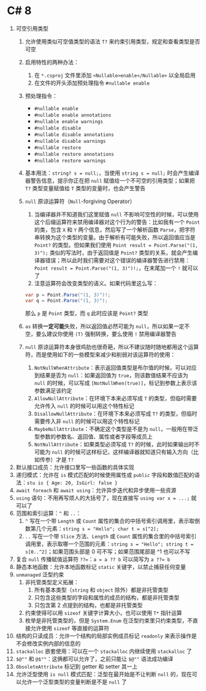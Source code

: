 # C# 8
1. 可空引用类型
    1. 允许使用类似可空值类型的语法 `T?` 来约束引用类型，规定和查看类型是否可空
    2. 启用特性的两种办法：
        1. 在 `*.csproj` 文件里添加 `<Nullable>enable</Nullable>` 以全局启用
        2. 在文件的开头添加预处理指令 `#nullable enable`
    3. 预处理指令：
        * `#nullable enable`
        * `#nullable enable annotations`
        * `#nullable enable warnings`
        * `#nullable disable`
        * `#nullable disable annotations`
        * `#nullable disable warnings`
        * `#nullable restore`
        * `#nullable restore annotations`
        * `#nullable restore warnings`
    4. 基本用法：`string? s = null;`，当使用 `string s = null;` 时会产生编译器警告信息，提示你正在把 `null` 赋值给一个不可空的引用类型；如果把 `T?` 类型变量赋值给 `T` 类型的变量时，也会产生警告
    5. `null` 原谅运算符（`Null`-forgiving Operator）
        1. 当编译器并不知道我们这里赋值 `null` 不影响可空性的时候，可以使用这个后缀运算符来禁用编译器对这个行为的警告：比如我有一个 `Point` 的类，包含 `X` 和 `Y` 两个信息，然后写了一个解析函数 `Parse`，把字符串转换为这个类型的变量。由于解析有可能失败，所以返回值应当是 `Point?` 的类型。但如果我们使用 `Point result = Point.Parse("(1, 3)");` 类似的写法时，由于返回值是 `Point?` 类型的关系，就会产生编译器错误；所以此时我们需要对这个错误的编译器警告进行禁用：`Point result = Point.Parse("(1, 3)")!;`，在末尾加一个 `!` 就可以了
        2. 注意运算符会改变类型的语义。如果代码里这么写：

        ```csharp
        var p = Point.Parse("(1, 3)")!;
        var q = Point.Parse("(1, 3)");
        ```

        那么 `p` 是 `Point` 类型，而 `q` 此时应该是 `Point?` 类型

    6. `as` 转换**一定可能**失败，所以返回值必然可能为 `null`，所以如果一定不空，要么建议你使用 `(T)` 强制转换，要么使用 `!` 禁用编译器警告
    7. `null` 原谅运算符本身很鸡肋也很奇葩，所以不建议随时随地都用这个运算符，而是使用如下的一些模型来减少和削弱对该运算符的使用：
        1. `NotNullWhenAttribute`：表示返回值类型是布尔值的时候，可以对应到结果是否为 `null`：如果返回值为 `true`，则该数值结果不应该为 `null` 的时候，可以写成 `[NotNullWhen(true)]`，标记到参数上表示该参数满足该约定
        2. `AllowNullAttribute`：在环境下本来必须写成 `T` 的类型，但临时需要允许传入 `null` 的时候可以用这个特性标记
        3. `DisallowNullAttribute`：在环境下本来必须写成 `T?` 的类型，但临时需要传入非 `null` 的时候可以用这个特性标记
        4. `MaybeNullAttribute`：不确定这个类型是不是为 `null`，一般用在带泛型参数的参数名、返回值、属性或者字段等成员上
        5. `NotNullAttribute`：如果类型必须写成 `T?` 的时候，此时如果输出时不可能为 `null` 的时候可这样标记，这样编译器就知道只有输入方向（比如传参）才是 `T?`
2. 默认接口成员：允许接口里写一些函数的具体实现
3. 递归模式：允许在 `is` 模式匹配的时候使用属性或 `public` 字段和数值匹配的语法：`stu is { Age: 20, IsGirl: false }`
4. `await foreach` 和 `await using`：允许异步迭代和异步使用一些资源
5. `using` 语句：不用再写烦人的大括号了，现在直接写 `using var x = ...;` 就可以了
6. 范围和索引运算：`^` 和 `..`：
    1. `^` 写在一个带 `Length` 或 `Count` 属性的集合的中括号索引调用里，表示取倒数第几个元素：`string s = "Hello"; char t = s[^2];`
    2. `..` 写在一个带 `Slice` 方法、`Length` 或 `Count` 属性的集合里的中括号索引调用里，表示取哪一个范围的元素：`string s = "Hello"; string t = s[0..^2]`；如果范围头部是 0 可不写；如果范围尾部是 ^1 也可以不写
7. 复合 `null` 传播赋值运算符 `??=`：`a = a ?? b` 可以简写为 `a ??= b`
8. 静态本地函数：允许本地函数标记 `static` 关键字，以禁止捕获任何变量
9. `unmanaged` 泛型约束
    1. 非托管类型定义拓展：
        1. 所有基本类型（`string` 和 `object` 除外）都是非托管类型
        2. 只包含这些类型的字段和属性的成员的结构，都是非托管类型
        3. 只包含第 2 点提到的结构，也都是非托管类型
    2. 约束使得可以用 `sizeof` 关键字计算大小，也可以使用 `T*` 指针运算
    3. 枚举是非托管类型的，但是 `System.Enum` 在泛型约束里只约束类型，不直接允许使用 `sizeof` 等直接的运算符
10. 结构的只读成员：允许一个结构的局部实例成员标记 `readonly` 来表示操作是不会修改实例内部的信息的
11. `stackalloc` 嵌套使用：可以在一个 `stackalloc` 内继续使用 `stackalloc` 了
12. `$@""` 和 `@$""`：这俩都可以允许了，之前只能让 `$@""` 语法成功编译
13. `ObsoleteAttribute` 标记到 getter 和 setter 其一上
14. 允许泛型使用 `is null` 模式匹配：泛型在最开始是不让判断 `null` 的，现在可以允许一个泛型类型的变量判断是不是 `null` 了